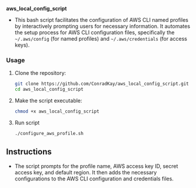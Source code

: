 **aws_local_config_script**

- This bash script facilitates the configuration of AWS CLI named profiles by interactively prompting users for necessary information. It automates the setup process for AWS CLI configuration files, specifically the `~/.aws/config` (for named profiles) and `~/.aws/credentials` (for access keys).

### Usage

1. Clone the repository:
   ```bash
   git clone https://github.com/ConradKay/aws_local_config_script.git
   cd aws_local_config_script

2. Make the script executable:
   ```bash
   chmod +x aws_local_config_script

3. Run script
   ```bash
   ./configure_aws_profile.sh

## Instructions
- The script prompts for the profile name, AWS access key ID, secret access key, and default region. It then adds the necessary configurations to the AWS CLI configuration and credentials files.



